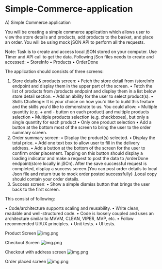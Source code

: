 # Simple-Commerce-application

A)	 Simple Commerce application
 
You will be creating a simple commerce  application which allows user to view the store details and products, add products to the basket, and place an order. You will be using mock jSON API to perform all the requests. 
 
Note: Task is to create and access local jSON stored on your computer. Use Timer and API call to get the data.
Following jSon files needs to create and accessed:
•	StoreInfo
•	Products
•	OrderDone
 
 
The application should consists of three screens:
 
1. Store details & products screen:
•	Fetch the store detail from /storeInfo endpoint and display them in the upper part of the screen.
•	Fetch the list of products from /products endpoint and display them in a list below store detail section.
•	Add an ability for the user to select product(s).
•	Skills Challenge: It is your choice on how you'd like to build this feature and the skills you'd like to demonstrate to us. You could allow:
•	Multiple quantity (e.g. + and - button on each product) and multiple products selection
•	Multiple products selection (e.g. checkboxes), but only a single quantity for each product
•	Only one product selection
•	Add a button at the bottom most of the screen to bring the user to the order summary screen.
2. Order summary screen:
•	Display the product(s) selected.
•	Display the total price.
•	Add one text box to allow user to fill in the delivery address.
•	Add a button at the bottom of the screen for the user to confirm order placement. Tapping on this button should display a loading indicator and make a request to post the data to /orderDone endpoint(store locally in jSOn). After the save successful request is completed, display a success screen.(You can post order details to local Json file and return true to mock order posted successfully) .Local copy should contain your order details.
3. Success screen:
•	Show a simple dismiss button that brings the user back to the first screen.

This consist of following:

•	Code/architecture supports scaling and reusability.
•	Write clean, readable and well-structured code.
•	Code is loosely coupled and uses an architecture similar to MVVM, CLEAN, VIPER, MVP, etc.
•	Follow recommended UI/UX principles.
•	Unit tests.
•	UI tests.
 
Product Screen
![img.png](ProductScreen.png)

Checkout Screen
![img.png](CheckoutScreen.png)

Checkout with address screen
![img.png](CheckoutWthAddress.png)

Order placed screen
![img.png](OrderPlaced.png)